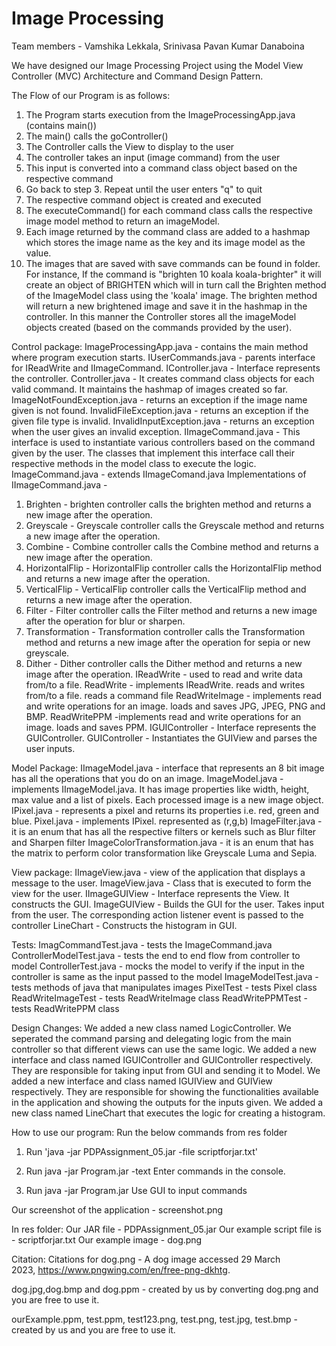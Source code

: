 # Image Processing
Team members - Vamshika Lekkala, Srinivasa Pavan Kumar Danaboina

We have designed our Image Processing Project using the Model View Controller (MVC) Architecture and Command Design Pattern.

The Flow of our Program is as follows:

1) The Program starts execution from the ImageProcessingApp.java (contains main())
2) The main() calls the goController()
3) The Controller calls the View to display to the user
4) The controller takes an input (image command) from the user
5) This input is converted into a command class object based on the respective command
6) Go back to step 3. Repeat until the user enters "q" to quit
7) The respective command object is created and executed
8) The executeCommand() for each command class calls the respective image model method to return an imageModel.
9) Each image returned by the command class are added to a hashmap which stores the image name as the key and its image model as the value.
10) The images that are saved with save commands can be found in folder.
For instance, 
If the command is "brighten 10 koala koala-brighter" it will create an object of BRIGHTEN which will in turn call the Brighten method of the ImageModel class using the 'koala' image. 
The brighten method will return a new brightened image and save it in the hashmap in the controller.
In this manner the Controller stores all the imageModel objects created (based on the commands provided by the user). 

Control package:
ImageProcessingApp.java - contains the main method where program execution starts.
IUserCommands.java - parents interface for IReadWrite and IImageCommand.
IController.java - Interface represents the controller. 
Controller.java - It creates command class objects for each valid command. It maintains the hashmap of images created so far. 
ImageNotFoundException.java - returns an exception if the image name given is not found.
InvalidFileException.java - returns an exception if the given file type is invalid.
InvalidInputException.java -  returns an exception when the user gives an invalid exception.
IImageCommand.java - This interface is used to instantiate various controllers based on the command given by the user. The classes that implement this interface call their respective methods in the model class to execute the logic.
ImageCommand.java - extends IImageComand.java
Implementations of IImageCommand.java -
1. Brighten - brighten controller calls the brighten method and returns a new image after the operation.
2. Greyscale - Greyscale controller calls the Greyscale method and returns a new image after the operation.
3. Combine - Combine controller calls the Combine method and returns a new image after the operation.
4. HorizontalFlip - HorizontalFlip controller calls the HorizontalFlip method and returns a new image after the operation.
5. VerticalFlip - VerticalFlip controller calls the VerticalFlip method and returns a new image after the operation.
6. Filter - Filter controller calls the Filter method and returns a new image after the operation for blur or sharpen.
7. Transformation - Transformation controller calls the Transformation method and returns a new image after the operation for sepia or new greyscale.
8. Dither - Dither controller calls the Dither method and returns a new image after the operation.
IReadWrite - used to read and write data from/to a file. 
ReadWrite - implements IReadWrite. reads and writes from/to a file. 
reads a command file
ReadWriteImage - implements read and write operations for an image.
loads and saves JPG, JPEG, PNG and BMP.
ReadWritePPM -implements read and write operations for an image.
loads and saves PPM.
IGUIController - Interface represents the GUIController.
GUIController - Instantiates the GUIView and parses the user inputs.


Model Package:
IImageModel.java - interface that represents an 8 bit image has all the operations that you do on an image.
ImageModel.java - implements IImageModel.java. It has image properties like width, height, max value and a list of pixels. Each processed image is a new image object.
IPixel.java - represents a pixel and returns its properties i.e. red, green and blue.
Pixel.java - implements IPixel. represented as (r,g,b)
ImageFilter.java - it is an enum that has all the respective filters or kernels such as Blur filter and Sharpen filter
ImageColorTransformation.java - it is an enum that has the matrix to perform color transformation like Greyscale Luma and Sepia.

View package:
IImageView.java - view of the application that displays a message to the user.
ImageView.java - Class that is executed to form the view for the user.
IImageGUIView - Interface represents the View. It constructs the GUI.
ImageGUIView - Builds the GUI for the user. Takes input from the user. The corresponding action listener event is passed to the controller
LineChart - Constructs the histogram in GUI. 

Tests:
ImagCommandTest.java - tests the ImageCommand.java
ControllerModelTest.java - tests the end to end flow from controller to model 
ControllerTest.java - mocks the model to verify if the input in the controller is same as the input passed to the model
ImageModelTest.java - tests methods of java that manipulates images
PixelTest - tests Pixel class
ReadWriteImageTest - tests ReadWriteImage class
ReadWritePPMTest - tests ReadWritePPM class

Design Changes:
We added a new class named LogicController. We seperated the command parsing and delegating logic from the main controller so that different views can use the same logic.
We added a new interface and class named IGUIController and GUIController respectively. They are responsible for taking input from GUI and sending it to Model. 
We added a new interface and class named IGUIView and GUIView respectively. They are responsible for showing the functionalities available in the application and showing the outputs for the inputs given. We added a new class named LineChart that executes the logic for creating a histogram. 

How to use our program:
Run the below commands from res folder
1. Run 'java -jar PDPAssignment_05.jar -file scriptforjar.txt'

2. Run java -jar Program.jar -text
   Enter commands in the console.

3. Run java -jar Program.jar
   Use GUI to input commands

Our screenshot of the application - screenshot.png

In res folder:
Our JAR file - PDPAssignment_05.jar
Our example script file is - scriptforjar.txt
Our example image - dog.png

Citation:
Citations for dog.png - A dog image accessed 29 March 2023, <https://www.pngwing.com/en/free-png-dkhtg>.

dog.jpg,dog.bmp and dog.ppm - created by us by converting dog.png and you are free to use it.

ourExample.ppm, test.ppm, test123.png, test.png, test.jpg, test.bmp - created by us and you are free to use it.